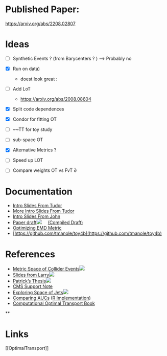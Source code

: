 
# Published Paper:
https://arxiv.org/abs/2208.02807


# Ideas
- [ ] Synthetic Events ? (from Barycenters ? ) --> Probably no
- [x] Run on data)
	- doest look great :
- [ ] Add LoT
	- https://arxiv.org/abs/2008.08604
- [x] Split code dependences 
- [x] Condor for fitting OT
- [ ] ~~TT for toy study
- [ ] sub-space OT
- [x] Alternative Metrics ?
- [ ] Speed up LOT
- [ ] Compare weights OT vs FvT
∂



# Documentation

- [Intro Slides From Tudor](https://cmu.box.com/s/lf4gqz9r449lyufn95kkqt39sjqhyn5s)
- [More Intro Slides From Tudor](https://twiki.cern.ch/twiki/pub/Main/OptimalTransport/slides.pdf)
- [Intro Slides From John](https://twiki.cern.ch/twiki/pub/Main/OptimalTransport/hh4bStatsIssues.pdf)
- [Paper draft![](https://lh7-rt.googleusercontent.com/docsz/AD_4nXfqjCu2wNCxAPryQG_3Wo84DgOMPhc4sF1Bwp9tRAUsXuSVjvOch2cVxDpheds4LRqd9SzWx_mIuWXHT6ZEoVJi58rL6QKs9YU--Ij7vMQ0lSmWPZncXBsmRWv5hmxUajKWG15FdFdkhBjRyKl7gGuUJ2I?key=w8GO1OtFjISvs04p9rJ_jA)](https://github.com/tmanole/paper4b)     [(Compiled Draft)](https://twiki.cern.ch/twiki/pub/Main/OptimalTransport/manuscript.pdf)
- [Optimizing EMD Metric](https://twiki.cern.ch/twiki/pub/Main/OptimalTransport/OptimizingEMDMetric.pdf)
- [https://github.com/tmanole/toy4b](https://github.com/tmanole/toy4b)
    

# References

- [Metric Space of Collider Events![](https://lh7-rt.googleusercontent.com/docsz/AD_4nXdQ4USUe79kC2JL4I2aQ2ivYYTZG1Nmr2f-JxAS9z4gwJxTvyae_hdr7gJ-L6CKbQfNJNBd4mvQ5s020zgWLI1Zu8sWLTBDivGJwkuVxcqjlzPnek5L5X-T5jbitUGo7cuIAjZfrfHUsGFc9Q8jeAKQLw?key=w8GO1OtFjISvs04p9rJ_jA)](https://arxiv.org/abs/1902.02346)
- [Slides from Larry![](https://lh7-rt.googleusercontent.com/docsz/AD_4nXd5FPxaKOcIbCvXNZQvjfp3YpAdn4oA7lk7YRspxhqSJUUx6ftMaa31_hppbN0WS2B9EJVuJ7_Tcwshx-fOAHc9YzzF-8xaTPYlErfsfKqlC8ddsvMMv52qaVBk7SnVJnhx6uVwkGlmVg4OsP2VUnCGjQ?key=w8GO1OtFjISvs04p9rJ_jA)](https://indico.cern.ch/event/855348/contributions/3598293/attachments/1945956/3228596/Larry-Talk.pdf)
- [Patrick’s Thesis![](https://lh7-rt.googleusercontent.com/docsz/AD_4nXdqiSBvlXS6I95wvM_TSwX0iyyWp64M5zK2TzFArXWKaeotmqD_xHsZPyHLtB-csEcwx6yX0tASbRw0MODi5Ola_hOAkuthXeH__LJGtXdJzrTI_LNrzdl-ko9VX3g_0fX2A0NuKy4ppE94okPGUnCJYA?key=w8GO1OtFjISvs04p9rJ_jA)](http://cds.cern.ch/record/2644551?ln=en)
- [CMS Support Note](https://twiki.cern.ch/twiki/pub/Main/OptimalTransport/AN-19-254_temp.pdf)
- [Exploring Space of Jets![](https://lh7-rt.googleusercontent.com/docsz/AD_4nXfRoI_EJY59ZZVkjWxzxVOC-QfXIX1PGjHFvRsr8pz5Wbhuw_25bMBHKL4JJPWtEDHW2VoxqSpk3h0xkmbn1aXPYajWvwiYk3nGtBn_uLlu9UV0LfQR7nhz7T-0eVtOf-LtLMmar6Z_Y0-BsioL-5OarLI?key=w8GO1OtFjISvs04p9rJ_jA)](https://arxiv.org/pdf/1908.08542.pdf)
- [Comparing AUCs](https://twiki.cern.ch/twiki/pub/Main/OptimalTransport/2531595.pdf) ([R Implementation](https://cran.r-project.org/web/packages/pROC/index.html))
- [Computational Optimal Transport Book](https://arxiv.org/pdf/1803.00567.pdf)
   

**
# Links
[[OptimalTransport]]
